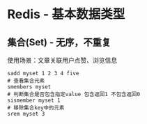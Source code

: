 # Redis - 基本数据类型

## 集合(Set) - 无序，不重复

使用场景：文章关联用户点赞、浏览信息

```shell
sadd myset 1 2 3 4 five
# 查看集合元素
smembers myset
# 判断集合是否包含指定value 包含返回1 不包含返回0
sismember myset 1
# 移除集合key中的元素
srem myset 3
```
